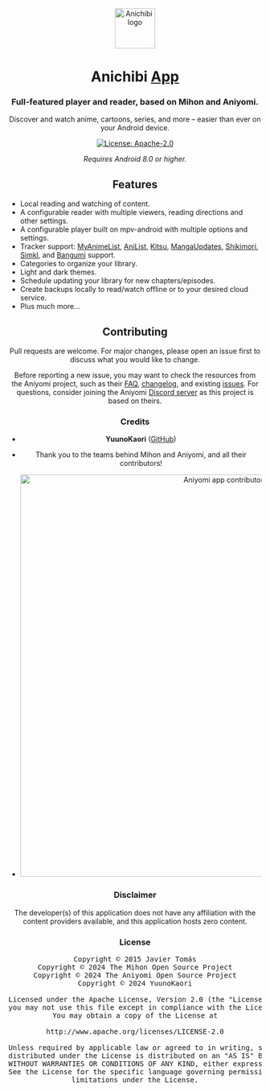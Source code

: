 <div align="center">

<a href="#">
    <img src="https://i.ibb.co/p6nQBGfG/Logo.png" alt="Anichibi logo" title="Anichibi logo" width="80"/>
</a>

# Anichibi [App](#)

### Full-featured player and reader, based on Mihon and Aniyomi.
Discover and watch anime, cartoons, series, and more – easier than ever on your Android device.

[![License: Apache-2.0](https://img.shields.io/github/license/aniyomiorg/aniyomi?labelColor=27303D&color=818cf8)](/LICENSE)

*Requires Android 8.0 or higher.*

## Features

<div align="left">

* Local reading and watching of content.
* A configurable reader with multiple viewers, reading directions and other settings.
* A configurable player built on mpv-android with multiple options and settings.
* Tracker support: [MyAnimeList](https://myanimelist.net/), [AniList](https://anilist.co/), [Kitsu](https://kitsu.app/), [MangaUpdates](https://mangaupdates.com), [Shikimori](https://shikimori.one), [Simkl](https://simkl.com/), and [Bangumi](https://bgm.tv/) support.
* Categories to organize your library.
* Light and dark themes.
* Schedule updating your library for new chapters/episodes.
* Create backups locally to read/watch offline or to your desired cloud service.
* Plus much more...

</div>

## Contributing

Pull requests are welcome. For major changes, please open an issue first to discuss what you would like to change.

Before reporting a new issue, you may want to check the resources from the Aniyomi project, such as their [FAQ](https://aniyomi.org/docs/faq/general), [changelog](https://aniyomi.org/changelogs/), and existing [issues](https://github.com/aniyomiorg/aniyomi/issues). For questions, consider joining the Aniyomi [Discord server](https://discord.gg/F32UjdJZrR) as this project is based on theirs.

### Credits

* **YuunoKaori** ([GitHub](https://github.com/YuunoKaori))
* Thank you to the teams behind Mihon and Aniyomi, and all their contributors!

* <a href="https://github.com/aniyomiorg/aniyomi/graphs/contributors">
    <img src="https://contrib.rocks/image?repo=aniyomiorg/aniyomi" alt="Aniyomi app contributors" title="Aniyomi app contributors" width="800"/>
</a>

### Disclaimer

The developer(s) of this application does not have any affiliation with the content providers available, and this application hosts zero content.

### License

<pre>
Copyright © 2015 Javier Tomás
Copyright © 2024 The Mihon Open Source Project
Copyright © 2024 The Aniyomi Open Source Project
Copyright © 2024 YuunoKaori

Licensed under the Apache License, Version 2.0 (the "License");
you may not use this file except in compliance with the License.
You may obtain a copy of the License at

http://www.apache.org/licenses/LICENSE-2.0

Unless required by applicable law or agreed to in writing, software
distributed under the License is distributed on an "AS IS" BASIS,
WITHOUT WARRANTIES OR CONDITIONS OF ANY KIND, either express or implied.
See the License for the specific language governing permissions and
limitations under the License.
</pre>

</div>
